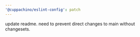 ```yaml
---
'@cuppachino/eslint-config': patch
---
```


update readme. need to prevent direct changes to main without changesets.
